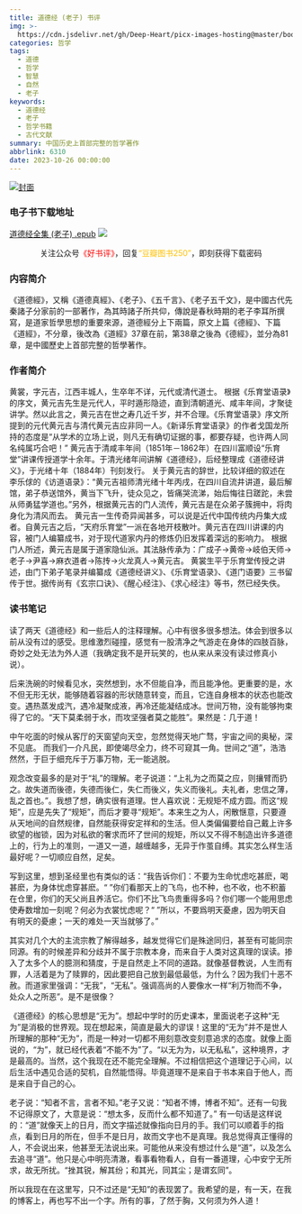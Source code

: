 ```yaml
---
title: 道德经 (老子) 书评
img: >-
  https://cdn.jsdelivr.net/gh/Deep-Heart/picx-images-hosting@master/boomments/道德经全集.3l6v5ob1b7g0.webp
categories: 哲学
tags:
  - 道德
  - 哲学
  - 智慧
  - 自然
  - 老子
keywords:
  - 道德经
  - 老子
  - 哲学书籍
  - 古代文献
summary: 中国历史上首部完整的哲学著作
abbrlink: 6310
date: 2023-10-26 00:00:00
---
```


[![封面](https://cdn.jsdelivr.net/gh/Deep-Heart/picx-images-hosting@master/boomments/道德经全集.3l6v5ob1b7g0.webp)]()
### 电子书下载地址
[道德经全集 (老子) .epub](https://url57.ctfile.com/f/23765157-960584802-e602e2)
![](https://cdn.jsdelivr.net/gh/Deep-Heart/picx-images-hosting@master/WeChat/wechat_mp_large.6xheshb4rok0.webp)
<center>关注公众号<font color="#ff0000">《好书评》</font>，回复<font color="#ffc000">“豆瓣图书250”</font>，即刻获得下载密码</center>

### 内容简介
《道德經》，又稱《道德真經》、《老子》、《五千言》、《老子五千文》，是中國古代先秦諸子分家前的一部著作，為其時諸子所共仰，傳說是春秋時期的老子李耳所撰寫，是道家哲學思想的重要來源，道德經分上下兩篇，原文上篇《德經》、下篇《道經》，不分章，後改為《道經》37章在前，第38章之後為《德經》，並分為81章，是中國歷史上首部完整的哲學著作。

### 作者简介
黄裳，字元吉，江西丰城人，生卒年不详，元代或清代道士。    根据《乐育堂语录》的序文，黄元吉先生是元代人，平时遁形隐迹，直到清朝道光、咸丰年间，才聚徒讲学。然以此言之，黄元吉在世之寿几近千岁，并不合理。《乐育堂语录》序文所提到的元代黄元吉与清代黄元吉应非同一人。《新译乐育堂语录》的作者戈国龙所持的态度是“从学术的立场上说，则凡无有确切证据的事，都要存疑，也许两人同名纯属巧合吧！”    黄元吉于清咸丰年间（1851年－1862年）在四川富顺设“乐育堂”讲课传授道学十余年。于清光绪年间讲解《道德经》，后经整理成《道德经讲义》，于光绪十年（1884年）刊刻发行。    关于黄元吉的辞世，比较详细的叙述在李乐俅的《访道语录》：“黄元吉祖师清光绪十年丙戌，在四川自流井讲道，最后解馆，弟子恭送馆外，黄当下飞升，徒众见之，皆痛哭流涕，始后悔往日蹉跎，未尝从师勇猛学道也。”另外，根据黄元吉的门人流传，黄元吉是在众弟子簇拥中，将肉身化为清风而去。    黄元吉一生传奇异闻甚多，可以说是近代中国传统内丹集大成者。自黄元吉之后，“天府乐育堂”一派在各地开枝散叶。黄元吉在四川讲课的内容，被门人编纂成书，对于现代道家内丹的修炼仍旧发挥着深远的影响力。    根据门人所述，黄元吉是属于道家隐仙派。其法脉传承为：广成子→黄帝→岐伯天师→老子→尹喜→麻衣道者→陈抟→火龙真人→黄元吉。    黄裳生平于乐育堂传授之讲述，由门下弟子笔录并编纂成《道德经讲义》、《乐育堂语录》、《道门语要》三书留传于世。据传尚有《玄宗口诀》、《醒心经注》、《求心经注》等书，然已经失佚。

### 读书笔记
读了两天《道德经》和一些后人的注释理解。心中有很多很多想法。体会到很多以前从没有过的感受。思维激烈碰撞，感觉有一股清净之气游走在身体的四肢百脉，奇妙之处无法为外人道（我确定我不是开玩笑的，也从来从来没有读过修真小说）。

后来洗碗的时候看见水，突然想到，水不但能自净，而且能净他。更重要的是，水不但无形无状，能够随着容器的形状随意转变，而且，它连自身根本的状态也能改变。遇热蒸发成汽，遇冷凝聚成液，再冷还能凝结成冰。世间万物，没有能够拘束得了它的。“天下莫柔弱于水，而攻坚强者莫之能胜”。果然是：几于道！

中午吃面的时候从客厅的天窗望向天空，忽然觉得天地广骛，宇宙之间的奥秘，深不见底。
而我们一介凡民，即使竭尽全力，终不可窥其一角。世间之“道”，浩浩然然，于巨于细充斥于万事万物，无一能逃脱。

观念改变最多的是对于“礼”的理解。老子说道：“上礼为之而莫之应，则攘臂而扔之。故失道而後德，失德而後仁，失仁而後义，失义而後礼。夫礼者，忠信之薄，乱之首也。”。我想了想，确实很有道理。世人喜欢说：无规矩不成方圆。而这“规矩”，应是先失了“规矩”，而后才要寻“规矩”。本来生之为人，闲散惬意，只要遵从天地间的自然规律，自然能获得安定祥和的生活。但人类偏偏要给自己戴上许多欲望的枷锁，因为对私欲的奢求而坏了世间的规矩，所以又不得不制造出许多道德上的，行为上的准则，一道又一道，越缠越多，无异于作茧自缚。其实怎么样生活最好呢？一切顺应自然，足矣。

写到这里，想到圣经里也有类似的话：“我告诉你们：不要为生命忧虑吃甚麽，喝甚麽，为身体忧虑穿甚麽。“ ”你们看那天上的飞鸟，也不种，也不收，也不积蓄在仓里，你们的天父尚且养活它。你们不比飞鸟贵重得多吗？你们哪一个能用思虑使寿数增加一刻呢？何必为衣裳忧虑呢？“ ”所以，不要爲明天憂慮，因为明天自有明天的憂慮；一天的难处一天当就够了。”

其实对几个大的主流宗教了解得越多，越发觉得它们是殊途同归，甚至有可能同宗同源。有的时候差异和分歧并不属于宗教本身，而来自于人类对这真理的误读。掺入了太多个人的臆测和猜度，于是自然走上不同的道路。就像基督教说，人生而有罪，人活着是为了赎罪的，因此要把自己放到最低最低，为什么？因为我们十恶不赦。而道家里强调：“无我”，“无私”。强调高尚的人要像水一样“利万物而不争，处众人之所恶”。是不是很像？

《道德经》的核心思想是“无为”。想起中学时的历史课本，里面说老子这种“无为”是消极的世界观。现在想起来，简直是最大的谬误！这里的“无为”并不是世人所理解的那种“无为”，而是一种对一切都不用刻意改变刻意追求的态度。就像上面说的，“为”，就已经代表着“不能不为”了。“以无为为，以无私私”，这种境界，才是最高的。当然，这个我现在还不能完全理解。不过相信把这个道理记于心间，以后生活中遇见合适的契机，自然能悟得。毕竟道理不是来自于书本来自于他人，而是来自于自己的心。

老子说：“知者不言，言者不知。”老子又说：“知者不博，博者不知”。还有一句我不记得原文了，大意是说：“想太多，反而什么都不知道了。” 有一句话是这样说的：“道”就像天上的日月，而文字描述就像指向日月的手。我们可以顺着手的指点，看到日月的所在，但手不是日月，故而文字也不是真理。我总觉得真正懂得的人，不会说出来，他甚至无法说出来。可能他从来没有想过什么是“道”，以及怎么去追寻“道”。他只是心中明亮清澈，看事看物看人，自有一番道理，心中安宁无所求，故无所扰。“挫其锐，解其纷；和其光，同其尘；是谓玄同”。

所以我现在在这里写，只不过还是“无知”的表现罢了。我希望的是，有一天，在我的博客上，再也写不出一个字。所有的事，了然于胸，又何须为外人道！
